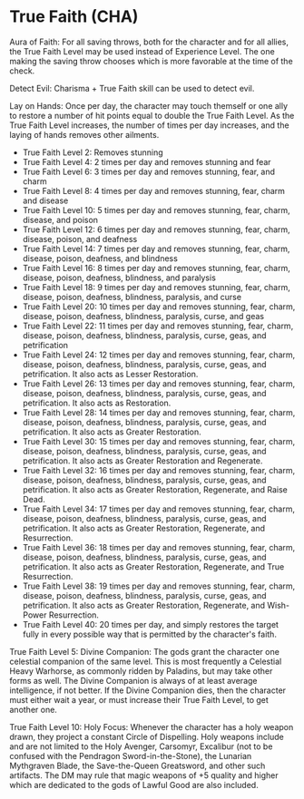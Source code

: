 # True Faith (CHA)

Aura of Faith: For all saving throws, both for the character and for all allies, the True Faith Level may be used instead of Experience Level. The one making the saving throw chooses which is more favorable at the time of the check.

Detect Evil: Charisma + True Faith skill can be used to detect evil.

Lay on Hands: Once per day, the character may touch themself or one ally to restore a number of hit points equal to double the True Faith Level. As the True Faith Level increases, the number of times per day increases, and the laying of hands removes other ailments.

- True Faith Level 2: Removes stunning
- True Faith Level 4: 2 times per day and removes stunning and fear
- True Faith Level 6: 3 times per day and removes stunning, fear, and charm
- True Faith Level 8: 4 times per day and removes stunning, fear, charm and disease
- True Faith Level 10: 5 times per day and removes stunning, fear, charm, disease, and poison
- True Faith Level 12: 6 times per day and removes stunning, fear, charm, disease, poison, and deafness
- True Faith Level 14: 7 times per day and removes stunning, fear, charm, disease, poison, deafness, and blindness
- True Faith Level 16: 8 times per day and removes stunning, fear, charm, disease, poison, deafness, blindness, and paralysis
- True Faith Level 18: 9 times per day and removes stunning, fear, charm, disease, poison, deafness, blindness, paralysis, and curse
- True Faith Level 20: 10 times per day and removes stunning, fear, charm, disease, poison, deafness, blindness, paralysis, curse, and geas
- True Faith Level 22: 11 times per day and removes stunning, fear, charm, disease, poison, deafness, blindness, paralysis, curse, geas, and petrification
- True Faith Level 24: 12 times per day and removes stunning, fear, charm, disease, poison, deafness, blindness, paralysis, curse, geas, and petrification. It also acts as Lesser Restoration.
- True Faith Level 26: 13 times per day and removes stunning, fear, charm, disease, poison, deafness, blindness, paralysis, curse, geas, and petrification. It also acts as Restoration.
- True Faith Level 28: 14 times per day and removes stunning, fear, charm, disease, poison, deafness, blindness, paralysis, curse, geas, and petrification. It also acts as Greater Restoration.
- True Faith Level 30: 15 times per day and removes stunning, fear, charm, disease, poison, deafness, blindness, paralysis, curse, geas, and petrification. It also acts as Greater Restoration and Regenerate.
- True Faith Level 32: 16 times per day and removes stunning, fear, charm, disease, poison, deafness, blindness, paralysis, curse, geas, and petrification. It also acts as Greater Restoration, Regenerate, and Raise Dead.
- True Faith Level 34: 17 times per day and removes stunning, fear, charm, disease, poison, deafness, blindness, paralysis, curse, geas, and petrification. It also acts as Greater Restoration, Regenerate, and Resurrection.
- True Faith Level 36: 18 times per day and removes stunning, fear, charm, disease, poison, deafness, blindness, paralysis, curse, geas, and petrification. It also acts as Greater Restoration, Regenerate, and True Resurrection.
- True Faith Level 38: 19 times per day and removes stunning, fear, charm, disease, poison, deafness, blindness, paralysis, curse, geas, and petrification. It also acts as Greater Restoration, Regenerate, and Wish-Power Resurrection.
- True Faith Level 40: 20 times per day, and simply restores the target fully in every possible way that is permitted by the character's faith.

True Faith Level 5: Divine Companion: The gods grant the character one celestial companion of the same level. This is most frequently a Celestial Heavy Warhorse, as commonly ridden by Paladins, but may take other forms as well. The Divine Companion is always of at least average intelligence, if not better. If the Divine Companion dies, then the character must either wait a year, or must increase their True Faith Level, to get another one.

True Faith Level 10: Holy Focus: Whenever the character has a holy weapon drawn, they project a constant Circle of Dispelling. Holy weapons include and are not limited to the Holy Avenger, Carsomyr, Excalibur (not to be confused with the Pendragon Sword-in-the-Stone), the Lunarian Mythgraven Blade, the Save-the-Queen Greatsword, and other such artifacts. The DM may rule that magic weapons of +5 quality and higher which are dedicated to the gods of Lawful Good are also included.